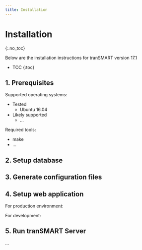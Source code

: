 ```yaml
---
title: Installation
---
```

# Installation
{:.no_toc}

Below are the installation instructions for tranSMART version 17.1

* TOC
{:toc}

## 1. Prerequisites

Supported operating systems:
* Tested
	* Ubuntu 16.04
* Likely supported
	* ...

Required tools:
* make
* ...

## 2. Setup database


## 3. Generate configuration files


## 4. Setup web application

For production environment:

For development:

## 5. Run tranSMART Server

...